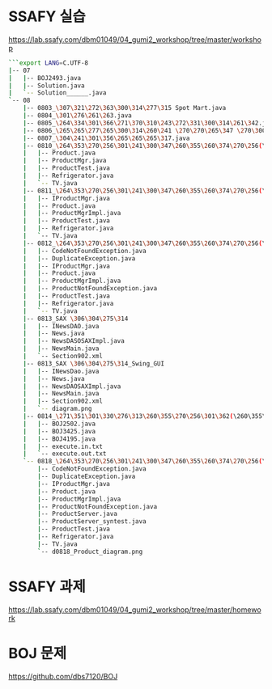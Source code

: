 # SSAFY 실습 
https://lab.ssafy.com/dbm01049/04_gumi2_workshop/tree/master/workshop
```bash
```export LANG=C.UTF-8
|-- 07
|   |-- BOJ2493.java
|   |-- Solution.java
|   `-- Solution______.java
`-- 08
    |-- 0803_\307\321\272\363\300\314\277\315 Spot Mart.java
    |-- 0804_\301\276\261\263.java
    |-- 0805_\264\334\301\366\271\370\310\243\272\331\300\314\261\342.java
    |-- 0806_\265\265\277\265\300\314\260\241 \270\270\265\347 \270\300\300\326\264\302\300\275\275\304.java
    |-- 0807_\304\241\301\356\265\265\265\317.java
    |-- 0810_\264\353\270\256\301\241\300\347\260\355\260\374\270\256(\273\363\274\323)
    |   |-- Product.java
    |   |-- ProductMgr.java
    |   |-- ProductTest.java
    |   |-- Refrigerator.java
    |   `-- TV.java
    |-- 0811_\264\353\270\256\301\241\300\347\260\355\260\374\270\256(\300\316\305\315\306\344\300\314\275\272)
    |   |-- IProductMgr.java
    |   |-- Product.java
    |   |-- ProductMgrImpl.java
    |   |-- ProductTest.java
    |   |-- Refrigerator.java
    |   `-- TV.java
    |-- 0812_\264\353\270\256\301\241\300\347\260\355\260\374\270\256(\277\271\277\334\303\263\270\256)
    |   |-- CodeNotFoundException.java
    |   |-- DuplicateException.java
    |   |-- IProductMgr.java
    |   |-- Product.java
    |   |-- ProductMgrImpl.java
    |   |-- ProductNotFoundException.java
    |   |-- ProductTest.java
    |   |-- Refrigerator.java
    |   `-- TV.java
    |-- 0813_SAX \306\304\275\314
    |   |-- INewsDAO.java
    |   |-- News.java
    |   |-- NewsDASOSAXImpl.java
    |   |-- NewsMain.java
    |   `-- Section902.xml
    |-- 0813_SAX \306\304\275\314_Swing_GUI
    |   |-- INewsDao.java
    |   |-- News.java
    |   |-- NewsDAOSAXImpl.java
    |   |-- NewsMain.java
    |   |-- Section902.xml
    |   `-- diagram.png
    |-- 0814_\271\351\301\330\276\313\260\355\270\256\301\362(\260\355\275\272\305\303,\304\243\261\270\263\327\306\256\277\366\305\251,\266\261\270\324\264\302\310\243\266\373\300\314)
    |   |-- BOJ2502.java
    |   |-- BOJ3425.java
    |   |-- BOJ4195.java
    |   |-- execute.in.txt
    |   `-- execute.out.txt
    `-- 0818_\264\353\270\256\301\241\300\347\260\355\260\374\270\256(\276\262\267\271\265\345,\263\327\306\256\277\366\305\251,\306\304\300\317IO)
        |-- CodeNotFoundException.java
        |-- DuplicateException.java
        |-- IProductMgr.java
        |-- Product.java
        |-- ProductMgrImpl.java
        |-- ProductNotFoundException.java
        |-- ProductServer.java
        |-- ProductServer_syntest.java
        |-- ProductTest.java
        |-- Refrigerator.java
        |-- TV.java
        `-- d0818_Product_diagram.png
```
# SSAFY 과제 
https://lab.ssafy.com/dbm01049/04_gumi2_workshop/tree/master/homework

# BOJ 문제
https://github.com/dbs7120/BOJ 